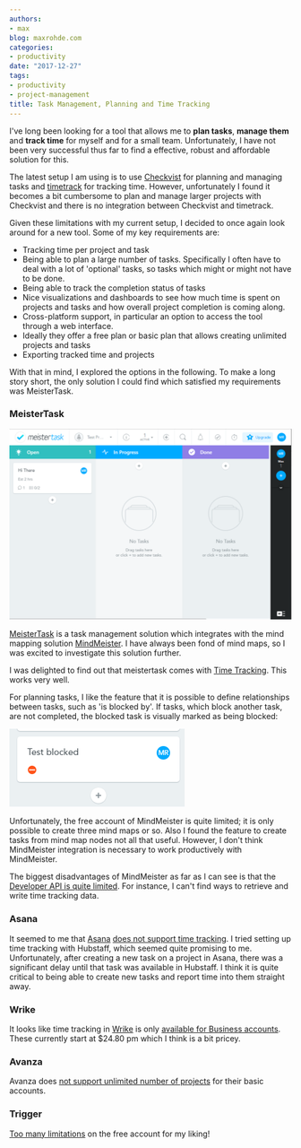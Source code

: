```yaml
---
authors:
- max
blog: maxrohde.com
categories:
- productivity
date: "2017-12-27"
tags:
- productivity
- project-management
title: Task Management, Planning and Time Tracking
---
```


I've long been looking for a tool that allows me to **plan tasks**, **manage them** and **track time** for myself and for a small team. Unfortunately, I have not been very successful thus far to find a effective, robust and affordable solution for this.

The latest setup I am using is to use [Checkvist](https://checkvist.com/) for planning and managing tasks and [timetrack](http://timetrack.io/) for tracking time. However, unfortunately I found it becomes a bit cumbersome to plan and manage larger projects with Checkvist and there is no integration between Checkvist and timetrack.

Given these limitations with my current setup, I decided to once again look around for a new tool. Some of my key requirements are:

- Tracking time per project and task
- Being able to plan a large number of tasks. Specifically I often have to deal with a lot of 'optional' tasks, so tasks which might or might not have to be done.
- Being able to track the completion status of tasks
- Nice visualizations and dashboards to see how much time is spent on projects and tasks and how overall project completion is coming along.
- Cross-platform support, in particular an option to access the tool through a web interface.
- Ideally they offer a free plan or basic plan that allows creating unlimited projects and tasks
- Exporting tracked time and projects

With that in mind, I explored the options in the following. To make a long story short, the only solution I could find which satisfied my requirements was MeisterTask.

### MeisterTask

![meistertask](images/meistertask.png)

[MeisterTask](https://www.meistertask.com/) is a task management solution which integrates with the mind mapping solution [MindMeister](https://www.mindmeister.com/). I have always been fond of mind maps, so I was excited to investigate this solution further.

I was delighted to find out that meistertask comes with [Time Tracking](https://support.meistertask.com/hc/en-us/articles/202560731-Time-Tracking). This works very well.

For planning tasks, I like the feature that it is possible to define relationships between tasks, such as 'is blocked by'. If tasks, which block another task, are not completed, the blocked task is visually marked as being blocked:

![blocked](images/blocked.png)

Unfortunately, the free account of MindMeister is quite limited; it is only possible to create three mind maps or so. Also I found the feature to create tasks from mind map nodes not all that useful. However, I don't think MindMeister integration is necessary to work productively with MindMeister.

The biggest disadvantages of MindMeister as far as I can see is that the [Developer API is quite limited](https://developers.mindmeister.com/). For instance, I can't find ways to retrieve and write time tracking data.

### Asana

It seemed to me that [Asana](https://asana.com/) [does not support time tracking](https://community.asana.com/t/whats-the-best-time-tracking-application-in-asana/1457). I tried setting up time tracking with Hubstaff, which seemed quite promising to me. Unfortunately, after creating a new task on a project in Asana, there was a significant delay until that task was available in Hubstaff. I think it is quite critical to being able to create new tasks and report time into them straight away.

### Wrike

It looks like time tracking in [Wrike](https://www.wrike.com/) is only [available for Business accounts](https://help.wrike.com/hc/en-us/articles/209603089-Time-Tracking). These currently start at $24.80 pm which I think is a bit pricey.

### Avanza

Avanza does [not support unlimited number of projects](https://www.avaza.com/pricing) for their basic accounts.

### Trigger

[Too many limitations](https://www.triggerapp.com/pricing) on the free account for my liking!